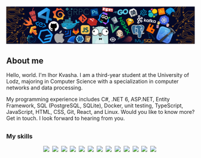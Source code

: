 ![](./assets/languages.png)

## About me

Hello, world. I'm Ihor Kvasha. I am a third-year student at the University of Lodz, majoring in Computer Science with a specialization in computer networks and data processing.

My programming experience includes C#, .NET 6, ASP.NET, Entity Framework, SQL (PostgreSQL, SQLite), Docker, unit testing, TypeScript, JavaScript, HTML, CSS, Git, React, and Linux. Would you like to know more? Get in touch. I look forward to hearing from you.

##

### My skills
<p align="center">
  <img src="https://img.shields.io/badge/c%23-informational?style=for-the-badge&logo=csharp&logoColor=white&color=2aa889"/>&nbsp;
  <img src="https://img.shields.io/badge/javascript-informational?style=for-the-badge&logo=javascript&logoColor=white&color=2aa889"/>&nbsp;
  <img src="https://img.shields.io/badge/typescript-informational?style=for-the-badge&logo=typescript&logoColor=white&color=2aa889"/>&nbsp;
  <img src="https://img.shields.io/badge/html-informational?style=for-the-badge&logo=html5&logoColor=white&color=2aa889"/>&nbsp;
  <img src="https://img.shields.io/badge/css-informational?style=for-the-badge&logo=css3&logoColor=white&color=2aa889"/>&nbsp;
  <img src="https://img.shields.io/badge/react-informational?style=for-the-badge&logo=react&logoColor=white&color=2aa889"/>&nbsp;
  <img src="https://img.shields.io/badge/docker-informational?style=for-the-badge&logo=docker&logoColor=white&color=2aa889"/>&nbsp;
  <img src="https://img.shields.io/badge/unit testing-informational?style=for-the-badge&logo=testing-library&logoColor=white&color=2aa889"/>&nbsp;
  <img src="https://img.shields.io/badge/postgresql-informational?style=for-the-badge&logo=postgresql&logoColor=white&color=2aa889"/>&nbsp;
  <img src="https://img.shields.io/badge/mysql-informational?style=for-the-badge&logo=mysql&logoColor=white&color=2aa889"/>&nbsp;
  <img src="https://img.shields.io/badge/sqlite-informational?style=for-the-badge&logo=sqlite&logoColor=white&color=2aa889"/>&nbsp;
  <img src="https://img.shields.io/badge/git-informational?style=for-the-badge&logo=git&logoColor=white&color=2aa889"/>&nbsp;
  <img src="https://img.shields.io/badge/linux-informational?style=for-the-badge&logo=linux&logoColor=white&color=2aa889"/>&nbsp;
</p>

